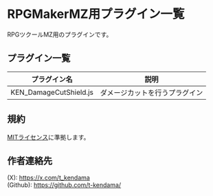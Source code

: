 # RPGMakerMZ用プラグイン一覧
RPGツクールMZ用のプラグインです。

## プラグイン一覧

| プラグイン名  | 説明 |
| ------------- | ------------- |
| KEN_DamageCutShield.js | ダメージカットを行うプラグイン  |

## 規約
[MITライセンス](https://github.com/t-kendama/RPGMakerMZ/blob/main/LICENSE)に準拠します。

## 作者連絡先
(X): https://x.com/t_kendama  
(Github): https://github.com/t-kendama/
